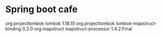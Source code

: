 # Spring boot cafe 
<path>
							<groupId>org.projectlombok</groupId>
							<artifactId>lombok</artifactId>
							<version>1.18.10</version>
						</path>
						<path>
							<groupId>org.projectlombok</groupId>
							<artifactId>lombok-mapstruct-binding</artifactId>
							<version>0.2.0</version>
						</path>
						<path>
							<groupId>org.mapstruct</groupId>
							<artifactId>mapstruct-processor</artifactId>
							<version>1.4.2.Final</version>
						</path>